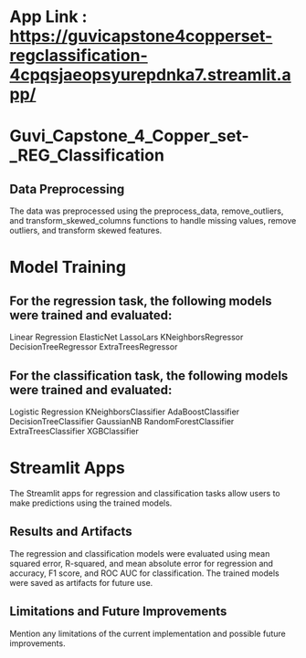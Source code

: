 # App Link : https://guvicapstone4copperset-regclassification-4cpqsjaeopsyurepdnka7.streamlit.app/
# Guvi_Capstone_4_Copper_set-_REG_Classification

## Data Preprocessing
The data was preprocessed using the preprocess_data, remove_outliers, and transform_skewed_columns functions to handle missing values, remove outliers, and transform skewed features.

# Model Training
## For the regression task, the following models were trained and evaluated:
Linear Regression
ElasticNet
LassoLars
KNeighborsRegressor
DecisionTreeRegressor
ExtraTreesRegressor

## For the classification task, the following models were trained and evaluated:
Logistic Regression
KNeighborsClassifier
AdaBoostClassifier
DecisionTreeClassifier
GaussianNB
RandomForestClassifier
ExtraTreesClassifier
XGBClassifier

# Streamlit Apps
The Streamlit apps for regression and classification tasks allow users to make predictions using the trained models.

## Results and Artifacts
The regression and classification models were evaluated using mean squared error, R-squared, and mean absolute error for regression and accuracy, F1 score, and ROC AUC for classification. The trained models were saved as artifacts for future use.

## Limitations and Future Improvements
Mention any limitations of the current implementation and possible future improvements.
